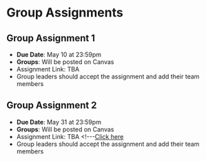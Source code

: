 # Group Assignments

## Group Assignment 1

* **Due Date**: May 10 at 23:59pm
* **Groups**: <!---See Canvas ---> Will be posted on Canvas
* Assignment Link: TBA <!---[Click here](https://classroom.github.com/a/2oa914sZ) --->
* Group leaders should accept the assignment and add their team members
<!-- * Assignment README documents how to do this. -->

<!-- **Hints / Tips / Typos**:

!!! bug "Typo / Inconsistency in Variable Names"

    In **Question 6** of Group Assignment 1 we write "Create a data frame with two rows and two columns where the rows take the values of after = 0 or 1, and the columns take the values of ta_dummy = 0 or 1".

    While conceptually this is correct -- Proserpio and Zervas use weird variable names that make it unclear what to do here. 

    So to "do" the exercise it should be "**Create a data frame with two rows and two columns where the rows take the values of first_response = 0 or 1, and the columns take the values of ta_dummy = 0 or 1**." -->

## Group Assignment 2

* **Due Date**: May 31 at 23:59pm
* **Groups**: <!---See Canvas---> Will be posted on Canvas
* Assignment Link: TBA <!---[Click here](https://classroom.github.com/a/1_1wwlru)
* Group leaders should accept the assignment and add their team members
<!-- * Assignment README documents how to do this.  -->
